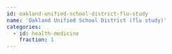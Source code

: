 ```yaml
---
id: oakland-unified-school-district-flu-study
name: 'Oakland Unified School District (flu study)'
categories:
  - id: health-medicine
    fraction: 1
---
```

